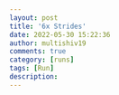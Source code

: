 ```yaml
---
layout: post
title: '6x Strides'
date: 2022-05-30 15:22:36
author: multishiv19
comments: true
category: [runs]
tags: [Run]
description: 
---
```


<div width='100%' class='strava-embed-placeholder' data-embed-type='activity' data-embed-id='7224808794'></div>
<script src='https://strava-embeds.com/embed.js'></script>
